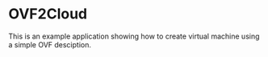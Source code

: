 OVF2Cloud
=========

This is an example application showing how to create virtual machine using a simple OVF desciption.
